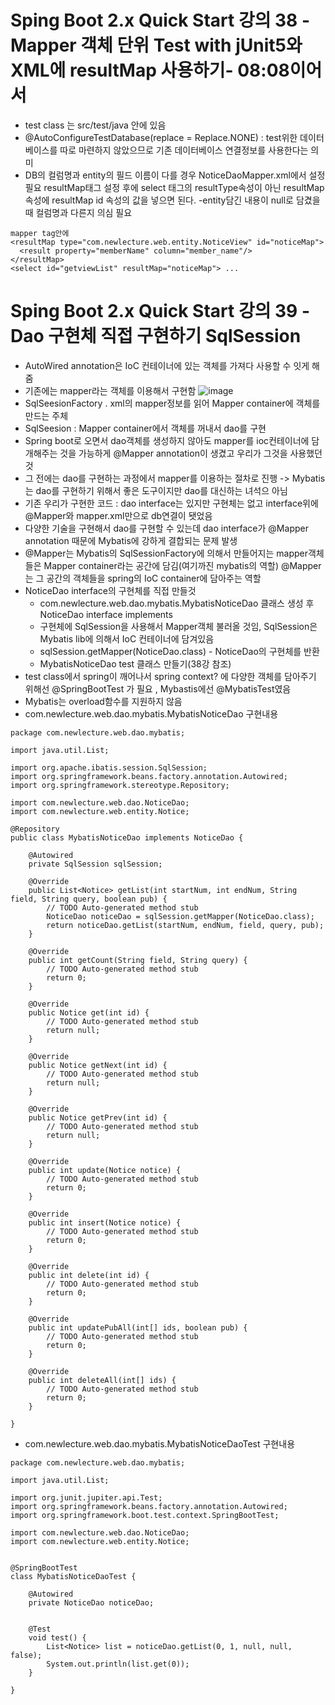 # Sping Boot 2.x Quick Start 강의 38 - Mapper 객체 단위 Test with jUnit5와 XML에 resultMap 사용하기- 08:08이어서
* test class 는 src/test/java 안에 있음
* @AutoConfigureTestDatabase(replace = Replace.NONE) : test위한 데이터베이스를 따로 마련하지 않았으므로 기존 데이터베이스 연결정보를 사용한다는 의미
* DB의 컬럼명과 entity의 필드 이름이 다를 경우 NoticeDaoMapper.xml에서 설정필요 resultMap태그 설정 후에 select 태그의 resultType속성이 아닌 resultMap속성에 resultMap id 속성의 값을 넣으면 된다. -entity담긴 내용이 null로 담겼을 때 컬럼명과 다른지 의심 필요
```
mapper tag안에
<resultMap type="com.newlecture.web.entity.NoticeView" id="noticeMap">
  <result property="memberName" column="member_name"/>
</resultMap>
<select id="getviewList" resultMap="noticeMap"> ...
```

# Sping Boot 2.x Quick Start 강의 39 - Dao 구현체 직접 구현하기 SqlSession
* AutoWired annotation은 IoC 컨테이너에 있는 객체를 가져다 사용할 수 잇게 해줌
* 기존에는 mapper라는 객체를 이용해서 구현함
![image](https://user-images.githubusercontent.com/40667871/231484743-0c88fd51-91df-46cd-9d1b-4d85f5a86ad6.png)
* SqlSeesionFactory . xml의 mapper정보를 읽어 Mapper container에 객체를 만드는 주체
* SqlSeesion : Mapper container에서 객체를 꺼내서  dao를 구현
* Spring boot로 오면서 dao객체를 생성하지 않아도 mapper를 ioc컨테이너에 담개해주는 것을 가능하게 @Mapper annotation이 생겼고 우리가 그것을 사용했던 것
* 그 전에는 dao를 구현하는 과정에서 mapper를 이용하는 절차로 진행 -> Mybatis는 dao를 구현하기 위해서 좋은 도구이지만 dao를 대신하는 녀석으 아님
* 기존 우리가 구현한 코드 : dao interface는 있지만 구현체는 없고 interface위에 @Mapper와 mapper.xml만으로 db연결이 됏었음
* 다양한 기술을 구현해서 dao를 구현할 수 있는데 dao interface가 @Mapper annotation 때문에 Mybatis에 강하게 결합되는 문제 발생
* @Mapper는 Mybatis의 SqlSessionFactory에 의해서 만들어지는 mapper객체들은 Mapper container라는 공간에 담김(여기까진 mybatis의 역할)  @Mapper는 그 공간의 객체들을 spring의 IoC container에 담아주는 역할
* NoticeDao interface의 구현체를 직접 만들것
   * com.newlecture.web.dao.mybatis.MybatisNoticeDao 클래스 생성 후 NoticeDao interface implements
   * 구현체에 SqlSession을 사용해서 Mapper객체 불러올 것임, SqlSession은 Mybatis lib에 의해서 IoC 컨테이너에 담겨있음
   * sqlSession.getMapper(NoticeDao.class) - NoticeDao의 구현체를 반환
   * MybatisNoticeDao  test 클래스 만들기(38강 참조)
* test class에서 spring이 깨어나서 spring context? 에 다양한 객체를 담아주기 위해선  @SpringBootTest  가 필요 , Mybastis에선 @MybatisTest였음
* Mybatis는 overload함수를 지원하지 않음
* com.newlecture.web.dao.mybatis.MybatisNoticeDao 구현내용
```
package com.newlecture.web.dao.mybatis;

import java.util.List;

import org.apache.ibatis.session.SqlSession;
import org.springframework.beans.factory.annotation.Autowired;
import org.springframework.stereotype.Repository;

import com.newlecture.web.dao.NoticeDao;
import com.newlecture.web.entity.Notice;

@Repository
public class MybatisNoticeDao implements NoticeDao {
	
	@Autowired
	private SqlSession sqlSession;
	
	@Override
	public List<Notice> getList(int startNum, int endNum, String field, String query, boolean pub) {
		// TODO Auto-generated method stub
		NoticeDao noticeDao = sqlSession.getMapper(NoticeDao.class);
		return noticeDao.getList(startNum, endNum, field, query, pub);
	}

	@Override
	public int getCount(String field, String query) {
		// TODO Auto-generated method stub
		return 0;
	}

	@Override
	public Notice get(int id) {
		// TODO Auto-generated method stub
		return null;
	}

	@Override
	public Notice getNext(int id) {
		// TODO Auto-generated method stub
		return null;
	}

	@Override
	public Notice getPrev(int id) {
		// TODO Auto-generated method stub
		return null;
	}

	@Override
	public int update(Notice notice) {
		// TODO Auto-generated method stub
		return 0;
	}

	@Override
	public int insert(Notice notice) {
		// TODO Auto-generated method stub
		return 0;
	}

	@Override
	public int delete(int id) {
		// TODO Auto-generated method stub
		return 0;
	}

	@Override
	public int updatePubAll(int[] ids, boolean pub) {
		// TODO Auto-generated method stub
		return 0;
	}

	@Override
	public int deleteAll(int[] ids) {
		// TODO Auto-generated method stub
		return 0;
	}

}

```
* com.newlecture.web.dao.mybatis.MybatisNoticeDaoTest 구현내용
```
package com.newlecture.web.dao.mybatis;

import java.util.List;

import org.junit.jupiter.api.Test;
import org.springframework.beans.factory.annotation.Autowired;
import org.springframework.boot.test.context.SpringBootTest;

import com.newlecture.web.dao.NoticeDao;
import com.newlecture.web.entity.Notice;


@SpringBootTest
class MybatisNoticeDaoTest {
	
	@Autowired
	private NoticeDao noticeDao;
	
	
	@Test
	void test() {
		List<Notice> list = noticeDao.getList(0, 1, null, null, false);
		System.out.println(list.get(0));
	}

}

```
